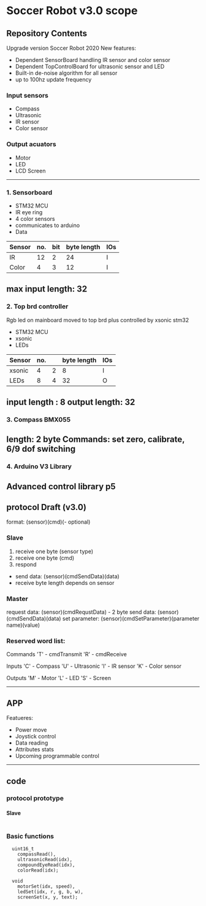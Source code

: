 # Soccer Robot v3.0 scope

## Repository Contents
Upgrade version Soccer Robot 2020
New features:
- Dependent SensorBoard handling IR sensor and color sensor
- Dependent TopControlBoard for ultrasonic sensor and LED
- Built-in de-noise algorithm for all sensor
- up to 100hz update frequency

### Input sensors
- Compass 
- Ultrasonic
- IR sensor
- Color sensor

### Output acuators
- Motor
- LED
- LCD Screen

---
### 1. Sensorboard
- STM32 MCU 
- IR eye ring
- 4 color sensors
- communicates to arduino
- Data

|Sensor| no. | bit | byte length | IOs |
| --- | --- | --- | --- | --- |
| IR | 12 | 2 | 24 | I |
|Color| 4 | 3 | 12 | I |

max input length: 32
---
### 2. Top brd controller
Rgb led on mainboard moved to top brd 
plus controlled by xsonic stm32
- STM32 MCU 
- xsonic
- LEDs

|Sensor| no. |  | byte length | IOs |
| --- | --- | --- | --- | --- |
|xsonic| 4 | 2 | 8  | I |
| LEDs | 8 | 4 | 32 | O |

input length : 8
output length: 32
---

### 3. Compass BMX055
length: 2 byte
Commands: set zero, calibrate, 6/9 dof switching
---
### 4. Arduino V3 Library
Advanced control library p5
---
## protocol Draft (v3.0)
format: (sensor)(cmd)(- optional)

### Slave
1. receive one byte (sensor type)
2. receive one byte (cmd)
3. respond
- send data: (sensor)(cmdSendData)(data)
- receive byte length depends on sensor

### Master
request data: (sensor)(cmdRequstData) - 2 byte
send data: (sensor)(cmdSendData)(data)
set parameter: (sensor)(cmdSetParameter)(parameter name)(value)

### Reserved word list:
Commands
'T' - cmdTransmit
'R' - cmdReceive

Inputs
'C' - Compass
'U' - Ultrasonic
'I' - IR sensor
'K' - Color sensor

Outputs
'M' - Motor
'L' - LED
'S' - Screen

---
## APP
Featueres:
- Power move
- Joystick control
- Data reading
- Attributes stats
- Upcoming programmable control

---
## code

### protocol prototype

#### Slave
```
```

### Basic functions
```
  uint16_t
    compassRead(),
    ultrasonicRead(idx),
    compoundEyeRead(idx),
    colorRead(idx);

  void
    motorSet(idx, speed),
    ledSet(idx, r, g, b, w),
    screenSet(x, y, text);
```
